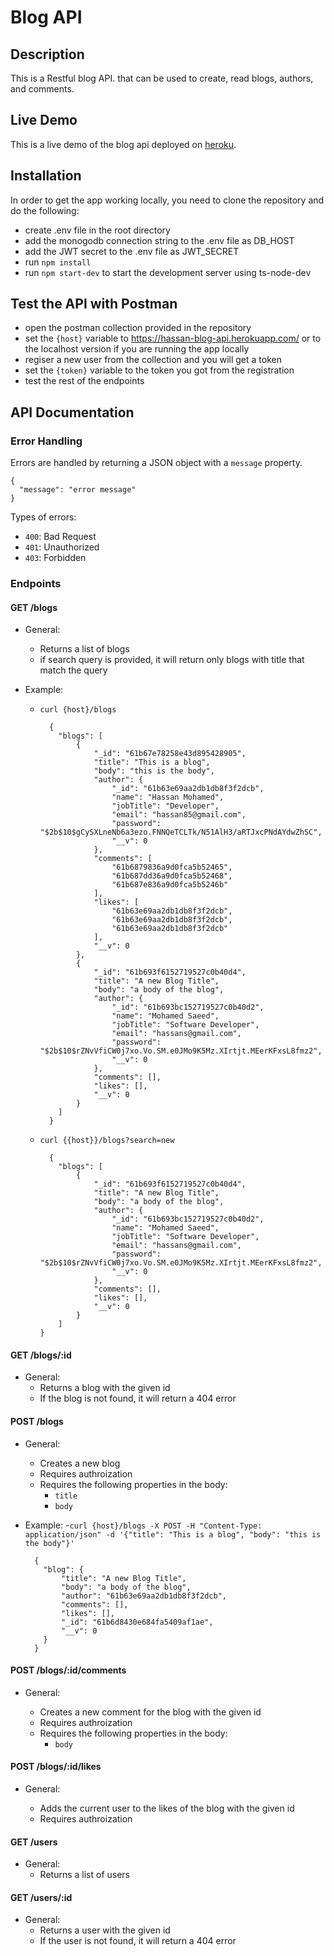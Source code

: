 # Blog API

## Description

This is a Restful blog API. that can be used to create, read blogs, authors, and comments.

## Live Demo

This is a live demo of the blog api deployed on [heroku](https://hassan-blog-api.herokuapp.com/).

## Installation

In order to get the app working locally, you need to clone the repository and do the following:

- create .env file in the root directory
- add the monogodb connection string to the .env file as DB_HOST
- add the JWT secret to the .env file as JWT_SECRET
- run `npm install`
- run `npm start-dev` to start the development server using ts-node-dev

## Test the API with Postman

- open the postman collection provided in the repository
- set the `{host}` variable to https://hassan-blog-api.herokuapp.com/ or to the localhost version if you are running the app locally
- regiser a new user from the collection and you will get a token
- set the `{token}` variable to the token you got from the registration
- test the rest of the endpoints

## API Documentation

### Error Handling

Errors are handled by returning a JSON object with a `message` property.

```
{
  "message": "error message"
}
```

Types of errors:

- `400`: Bad Request
- `401`: Unauthorized
- `403`: Forbidden

### Endpoints

#### GET /blogs

- General:

  - Returns a list of blogs
  - if search query is provided, it will return only blogs with title that match the query

- Example:
  - `curl {host}/blogs`
    ```
      {
        "blogs": [
            {
                "_id": "61b67e78258e43d895428905",
                "title": "This is a blog",
                "body": "this is the body",
                "author": {
                    "_id": "61b63e69aa2db1db8f3f2dcb",
                    "name": "Hassan Mohamed",
                    "jobTitle": "Developer",
                    "email": "hassan85@gmail.com",
                    "password": "$2b$10$gCySXLneNb6a3ezo.FNNQeTCLTk/N51AlH3/aRTJxcPNdAYdwZhSC",
                    "__v": 0
                },
                "comments": [
                    "61b6879836a9d0fca5b52465",
                    "61b687dd36a9d0fca5b52468",
                    "61b687e836a9d0fca5b5246b"
                ],
                "likes": [
                    "61b63e69aa2db1db8f3f2dcb",
                    "61b63e69aa2db1db8f3f2dcb",
                    "61b63e69aa2db1db8f3f2dcb"
                ],
                "__v": 0
            },
            {
                "_id": "61b693f6152719527c0b40d4",
                "title": "A new Blog Title",
                "body": "a body of the blog",
                "author": {
                    "_id": "61b693bc152719527c0b40d2",
                    "name": "Mohamed Saeed",
                    "jobTitle": "Software Developer",
                    "email": "hassans@gmail.com",
                    "password": "$2b$10$rZNvVfiCW0j7xo.Vo.SM.e0JMo9K5Mz.XIrtjt.MEerKFxsL8fmz2",
                    "__v": 0
                },
                "comments": [],
                "likes": [],
                "__v": 0
            }
        ]
      }
    ```
  - `curl {{host}}/blogs?search=new`
    ```
      {
        "blogs": [
            {
                "_id": "61b693f6152719527c0b40d4",
                "title": "A new Blog Title",
                "body": "a body of the blog",
                "author": {
                    "_id": "61b693bc152719527c0b40d2",
                    "name": "Mohamed Saeed",
                    "jobTitle": "Software Developer",
                    "email": "hassans@gmail.com",
                    "password": "$2b$10$rZNvVfiCW0j7xo.Vo.SM.e0JMo9K5Mz.XIrtjt.MEerKFxsL8fmz2",
                    "__v": 0
                },
                "comments": [],
                "likes": [],
                "__v": 0
            }
        ]
    }
    ```

#### GET /blogs/:id

- General:
  - Returns a blog with the given id
  - If the blog is not found, it will return a 404 error

#### POST /blogs

- General:

  - Creates a new blog
  - Requires authroization
  - Requires the following properties in the body:
    - `title`
    - `body`

- Example: -`curl {host}/blogs -X POST -H "Content-Type: application/json" -d '{"title": "This is a blog", "body": "this is the body"}'`
  ```
    {
      "blog": {
          "title": "A new Blog Title",
          "body": "a body of the blog",
          "author": "61b63e69aa2db1db8f3f2dcb",
          "comments": [],
          "likes": [],
          "_id": "61b6d8430e684fa5409af1ae",
          "__v": 0
      }
    }
  ```

#### POST /blogs/:id/comments

- General:

  - Creates a new comment for the blog with the given id
  - Requires authroization
  - Requires the following properties in the body:
    - `body`

#### POST /blogs/:id/likes

- General:

  - Adds the current user to the likes of the blog with the given id
  - Requires authroization

#### GET /users

- General:
  - Returns a list of users

#### GET /users/:id

- General:
  - Returns a user with the given id
  - If the user is not found, it will return a 404 error
